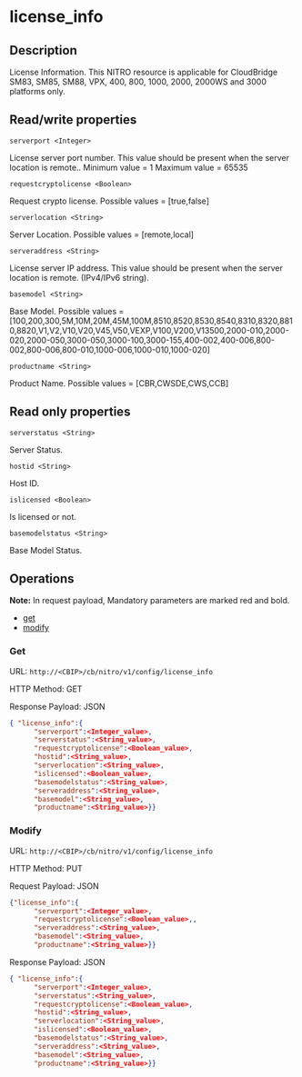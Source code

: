 # license_info

## Description

License Information. This NITRO resource is applicable for CloudBridge SM83, SM85, SM88, VPX, 400, 800, 1000, 2000, 2000WS and 3000 platforms only.

## Read/write properties

`serverport <Integer>`

License server port number. This value should be present when the server location is remote..
Minimum value = 1
Maximum value = 65535

`requestcryptolicense <Boolean>`

Request crypto license.
Possible values = [true,false]

`serverlocation <String>`

Server Location.
Possible values = [remote,local]

`serveraddress <String>`

License server IP address. This value should be present when the server location is remote. (IPv4/IPv6 string).

`basemodel <String>`

Base Model.
Possible values = [100,200,300,5M,10M,20M,45M,100M,8510,8520,8530,8540,8310,8320,8810,8820,V1,V2,V10,V20,V45,V50,VEXP,V100,V200,V13500,2000-010,2000-020,2000-050,3000-050,3000-100,3000-155,400-002,400-006,800-002,800-006,800-010,1000-006,1000-010,1000-020]

`productname <String>`

Product Name.
Possible values = [CBR,CWSDE,CWS,CCB]

## Read only properties

`serverstatus <String>`

Server Status.

`hostid <String>`

Host ID.

`islicensed <Boolean>`

Is licensed or not.

`basemodelstatus <String>`

Base Model Status.

## Operations

**Note:** In request payload, Mandatory parameters are marked red and bold.

* [get](#get)
* [modify](#modify)

### <a name="get">Get</a>

URL: `http://<CBIP>/cb/nitro/v1/config/license_info`

HTTP Method: GET

Response Payload: JSON

```json
{ "license_info":{
      "serverport":<Integer_value>,
      "serverstatus":<String_value>,
      "requestcryptolicense":<Boolean_value>,
      "hostid":<String_value>,
      "serverlocation":<String_value>,
      "islicensed":<Boolean_value>,
      "basemodelstatus":<String_value>,
      "serveraddress":<String_value>,
      "basemodel":<String_value>,
      "productname":<String_value>}}
```

### <a name="modify">Modify</a>

URL: `http://<CBIP>/cb/nitro/v1/config/license_info`

HTTP Method: PUT

Request Payload: JSON

```json
{"license_info":{
      "serverport":<Integer_value>,
      "requestcryptolicense":<Boolean_value>,,
      "serveraddress":<String_value>,
      "basemodel":<String_value>,
      "productname":<String_value>}}
```

Response Payload: JSON

```json
{ "license_info":{
      "serverport":<Integer_value>,
      "serverstatus":<String_value>,
      "requestcryptolicense":<Boolean_value>,
      "hostid":<String_value>,
      "serverlocation":<String_value>,
      "islicensed":<Boolean_value>,
      "basemodelstatus":<String_value>,
      "serveraddress":<String_value>,
      "basemodel":<String_value>,
      "productname":<String_value>}}
```